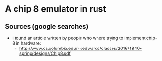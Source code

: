 # A chip 8 emulator in rust


## Sources (google searches)
- I found an article written by people who where trying to implement chip-8 in hardware:
    - http://www.cs.columbia.edu/~sedwards/classes/2016/4840-spring/designs/Chip8.pdf